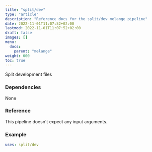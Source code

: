 ```yaml
---
title: "split/dev"
type: "article"
description: "Reference docs for the split/dev melange pipeline"
date: 2022-11-01T11:07:52+02:00
lastmod: 2022-11-01T11:07:52+02:00
draft: false
images: []
menu:
  docs:
    parent: "melange"
weight: 600
toc: true
---
```



Split development files

### Dependencies
None

### Reference
This pipeline doesn't expect any input arguments.

### Example
```yaml
uses: split/dev

```

